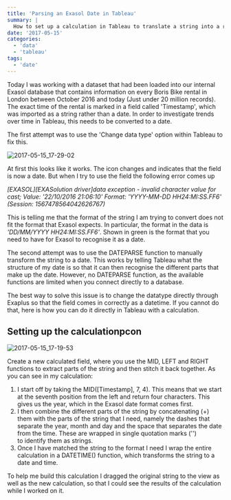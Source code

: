 ```yaml
---
title: 'Parsing an Exasol Date in Tableau'
summary: |
  How to set up a calculation in Tableau to translate a string into a recognised date for Exasol. 
date: '2017-05-15'
categories:
  - 'data'
  - 'tableau'
tags:
  - 'date'
---
```


Today I was working with a dataset that had been loaded into our internal Exasol database that contains information on every Boris Bike rental in London between October 2016 and today (Just under 20 million records). The exact time of the rental is marked in a field called 'Timestamp', which was imported as a string rather than a date. In order to investigate trends over time in Tableau, this needs to be converted to a date. 

The first attempt was to use the 'Change data type' option within Tableau to fix this.

![2017-05-15_17-29-02](https://nalediholly.files.wordpress.com/2017/05/2017-05-15_17-29-02.png)

At first this looks like it works. The icon changes and indicates that the field is now a date. But when I try to use the field the following error comes up

_\[EXASOL\]\[EXASolution driver\]data exception - invalid character value for cast; Value: <span class="text-yellow-500 font-bold">'22/10/2016 21:06:10'</span> Format: <span class="text-green-500 font-bold">'YYYY-MM-DD HH24:MI:SS.FF6'</span> (Session: 1567478564042626767)_

This is telling me that the format of the string I am trying to convert does not fit the format that Exasol expects. In particular, the format in the data is <span class="text-yellow-500 font-bold">_'DD/MM/YYYY HH24:MI:SS.FF6'_</span>. Shown in <span class="text-green-500 font-bold">green</span> is the format that you need to have for Exasol to recognise it as a date.

The second attempt was to use the DATEPARSE function to manually transform the string to a date. This works by telling Tableau what the structure of my date is so that it can then recognise the different parts that make up the date. However, no DATEPARSE function, as the available functions are limited when you connect directly to a database.

The best way to solve this issue is to change the datatype directly through Exaplus so that the field comes in correctly as a datetime. If you cannot do that, here is how you can do it directly in Tableau with a calculation.

## Setting up the calculationpcon

![2017-05-15_17-19-53](https://nalediholly.files.wordpress.com/2017/05/2017-05-15_17-19-531.png)

Create a new calculated field, where you use the MID, LEFT and RIGHT functions to extract parts of the string and then stitch it back together. As you can see in my calculation: 
1. I start off by taking the MID(\[Timestamp\], 7, 4). This means that we start at the seventh position from the left and return four characters. This gives us the year, which in the Exasol date format comes first. 
2. I then combine the different parts of the string by concatenating (+) them with the parts of the string that I need, namely the dashes that separate the year, month and day and the space that separates the date from the time. These are wrapped in single quotation marks ('') to identify them as strings.
3. Once I have matched the string to the format I need I wrap the entire calculation in a DATETIME() function, which transforms the string to a date and time.

To help me build this calculation I dragged the original string to the view as well as the new calculation, so that I could see the results of the calculation while I worked on it.
